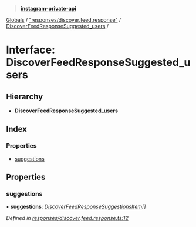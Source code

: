 > **[instagram-private-api](../README.md)**

[Globals](../README.md) / ["responses/discover.feed.response"](../modules/_responses_discover_feed_response_.md) / [DiscoverFeedResponseSuggested_users](_responses_discover_feed_response_.discoverfeedresponsesuggested_users.md) /

# Interface: DiscoverFeedResponseSuggested_users

## Hierarchy

* **DiscoverFeedResponseSuggested_users**

## Index

### Properties

* [suggestions](_responses_discover_feed_response_.discoverfeedresponsesuggested_users.md#suggestions)

## Properties

###  suggestions

• **suggestions**: *[DiscoverFeedResponseSuggestionsItem](_responses_discover_feed_response_.discoverfeedresponsesuggestionsitem.md)[]*

*Defined in [responses/discover.feed.response.ts:12](https://github.com/dilame/instagram-private-api/blob/01eb399/src/responses/discover.feed.response.ts#L12)*